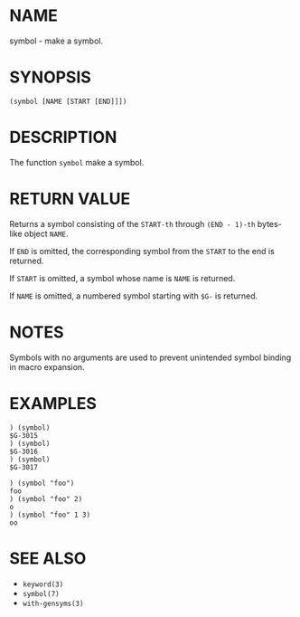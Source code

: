 # NAME
symbol - make a symbol.

# SYNOPSIS

    (symbol [NAME [START [END]]])

# DESCRIPTION
The function `symbol` make a symbol.

# RETURN VALUE
Returns a symbol consisting of the `START-th` through `(END - 1)-th` bytes-like object `NAME`.

If `END` is omitted, the corresponding symbol from the `START` to the end is returned.

If `START` is omitted, a symbol whose name is `NAME` is returned.

If `NAME` is omitted, a numbered symbol starting with `$G-` is returned.

# NOTES
Symbols with no arguments are used to prevent unintended symbol binding in macro expansion.

# EXAMPLES

    ) (symbol)
    $G-3015
    ) (symbol)
    $G-3016
    ) (symbol)
    $G-3017

    ) (symbol "foo")
    foo
    ) (symbol "foo" 2)
    o
    ) (symbol "foo" 1 3)
    oo

# SEE ALSO
- `keyword(3)`
- `symbol(7)`
- `with-gensyms(3)`
